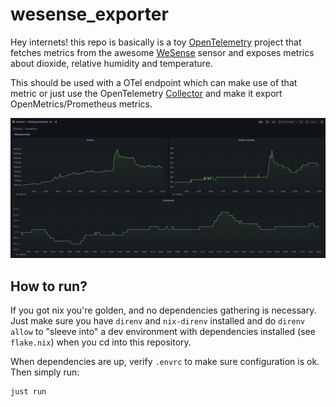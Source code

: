 # wesense_exporter

Hey internets! this repo is basically is a toy [OpenTelemetry] project that fetches metrics from the awesome [WeSense] sensor and exposes metrics about dioxide, relative humidity and temperature.

This should be used with a OTel endpoint which can make use of that metric or just use the OpenTelemetry [Collector] and make it export OpenMetrics/Prometheus metrics.

![Grafana Dashboard Example](misc/grafana.png)

## How to run?

If you got nix you're golden, and no dependencies gathering is necessary. Just make sure you have `direnv` and `nix-direnv` installed and do `direnv allow` to "sleeve into" a dev environment with dependencies installed (see `flake.nix`) when you cd into this repository.

When dependencies are up, verify `.envrc` to make sure configuration is ok. Then simply run:

```bash
just run
```

[WeSense]: https://wesense.tech/
[OpenTelemetry]: https://opentelemetry.io/
[Collector]: https://opentelemetry.io/docs/collector/